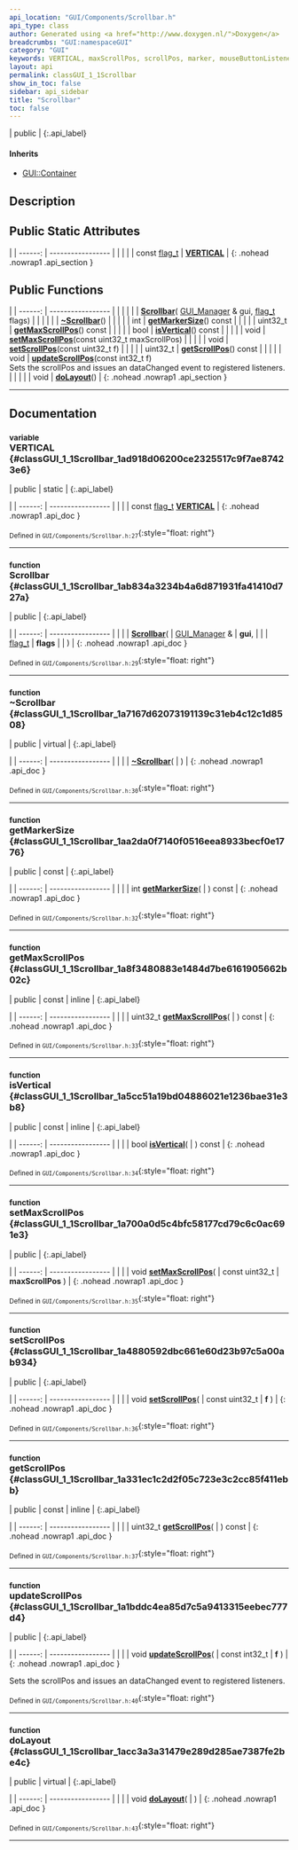 ```yaml
---
api_location: "GUI/Components/Scrollbar.h"
api_type: class
author: Generated using <a href="http://www.doxygen.nl/">Doxygen</a>
breadcrumbs: "GUI:namespaceGUI"
category: "GUI"
keywords: VERTICAL, maxScrollPos, scrollPos, marker, mouseButtonListener, Scrollbar, ~Scrollbar, getMarkerSize, getMaxScrollPos, isVertical, setMaxScrollPos, setScrollPos, getScrollPos, updateScrollPos, doLayout, doDisplay, onMouseButton, getMarkerPosFromScrollPos
layout: api
permalink: classGUI_1_1Scrollbar
show_in_toc: false
sidebar: api_sidebar
title: "Scrollbar"
toc: false
---
```


| public |
{:.api_label}

#### Inherits

* [GUI::Container](classGUI_1_1Container)


## Description





## Public Static Attributes

|
| ------: | ----------------- |
|  | |
| const [flag_t](classGUI_1_1Component#classGUI_1_1Component_1aa86a1fd78119640545900da0f8f620bd) | **[VERTICAL](#classGUI_1_1Scrollbar_1ad918d06200ce2325517c9f7ae87423e6)**  |
{: .nohead .nowrap1 .api_section }


## Public Functions

|
| ------: | ----------------- |
|  | |
|  | **[Scrollbar](#classGUI_1_1Scrollbar_1ab834a3234b4a6d871931fa41410d727a)**( [GUI_Manager](classGUI_1_1GUI%5F%5FManager) & gui,  [flag_t](classGUI_1_1Component#classGUI_1_1Component_1aa86a1fd78119640545900da0f8f620bd)  flags) |
|  | |
|  | **[~Scrollbar](#classGUI_1_1Scrollbar_1a7167d62073191139c31eb4c12c1d8508)**() |
|  | |
| int | **[getMarkerSize](#classGUI_1_1Scrollbar_1aa2da0f7140f0516eea8933becf0e1776)**() const |
|  | |
| uint32_t | **[getMaxScrollPos](#classGUI_1_1Scrollbar_1a8f3480883e1484d7be6161905662b02c)**() const |
|  | |
| bool | **[isVertical](#classGUI_1_1Scrollbar_1a5cc51a19bd04886021e1236bae31e3b8)**() const |
|  | |
| void | **[setMaxScrollPos](#classGUI_1_1Scrollbar_1a700a0d5c4bfc58177cd79c6c0ac691e3)**(const uint32_t maxScrollPos) |
|  | |
| void | **[setScrollPos](#classGUI_1_1Scrollbar_1a4880592dbc661e60d23b97c5a00ab934)**(const uint32_t f) |
|  | |
| uint32_t | **[getScrollPos](#classGUI_1_1Scrollbar_1a331ec1c2d2f05c723e3c2cc85f411ebb)**() const |
|  | |
| void | **[updateScrollPos](#classGUI_1_1Scrollbar_1a1bddc4ea85d7c5a9413315eebec777d4)**(const int32_t f) <br/> Sets the scrollPos and issues an dataChanged event to registered listeners. |
|  | |
| void | **[doLayout](#classGUI_1_1Scrollbar_1acc3a3a31479e289d285ae7387fe2be4c)**() |
{: .nohead .nowrap1 .api_section }


-------------------------------------------------------------------

## Documentation

### <small>variable</small><br/> VERTICAL {#classGUI_1_1Scrollbar_1ad918d06200ce2325517c9f7ae87423e6}

| public | static |
{:.api_label}

|
| ------: | ----------------- |
|  |
| const [flag_t](classGUI_1_1Component#classGUI_1_1Component_1aa86a1fd78119640545900da0f8f620bd) **[VERTICAL](#classGUI_1_1Scrollbar_1ad918d06200ce2325517c9f7ae87423e6)**  |
{: .nohead .nowrap1 .api_doc }





<sub>Defined in `GUI/Components/Scrollbar.h:27`</sub>{:style="float: right"}

-------------------------------------------------------------------

### <small>function</small><br/> Scrollbar {#classGUI_1_1Scrollbar_1ab834a3234b4a6d871931fa41410d727a}

| public |
{:.api_label}

|
| ------: | ----------------- |
|  |
|  **[Scrollbar](#classGUI_1_1Scrollbar_1ab834a3234b4a6d871931fa41410d727a)**( |  [GUI_Manager](classGUI_1_1GUI%5F%5FManager) & | **gui**, |
| |  [flag_t](classGUI_1_1Component#classGUI_1_1Component_1aa86a1fd78119640545900da0f8f620bd)  | **flags** |
|   ) |
{: .nohead .nowrap1 .api_doc }





<sub>Defined in `GUI/Components/Scrollbar.h:29`</sub>{:style="float: right"}

-------------------------------------------------------------------

### <small>function</small><br/> ~Scrollbar {#classGUI_1_1Scrollbar_1a7167d62073191139c31eb4c12c1d8508}

| public | virtual |
{:.api_label}

|
| ------: | ----------------- |
|  |
|  **[~Scrollbar](#classGUI_1_1Scrollbar_1a7167d62073191139c31eb4c12c1d8508)**( |  ) |
{: .nohead .nowrap1 .api_doc }





<sub>Defined in `GUI/Components/Scrollbar.h:30`</sub>{:style="float: right"}

-------------------------------------------------------------------

### <small>function</small><br/> getMarkerSize {#classGUI_1_1Scrollbar_1aa2da0f7140f0516eea8933becf0e1776}

| public | const |
{:.api_label}

|
| ------: | ----------------- |
|  |
| int **[getMarkerSize](#classGUI_1_1Scrollbar_1aa2da0f7140f0516eea8933becf0e1776)**( |  ) const |
{: .nohead .nowrap1 .api_doc }





<sub>Defined in `GUI/Components/Scrollbar.h:32`</sub>{:style="float: right"}

-------------------------------------------------------------------

### <small>function</small><br/> getMaxScrollPos {#classGUI_1_1Scrollbar_1a8f3480883e1484d7be6161905662b02c}

| public | const | inline |
{:.api_label}

|
| ------: | ----------------- |
|  |
| uint32_t **[getMaxScrollPos](#classGUI_1_1Scrollbar_1a8f3480883e1484d7be6161905662b02c)**( |  ) const |
{: .nohead .nowrap1 .api_doc }





<sub>Defined in `GUI/Components/Scrollbar.h:33`</sub>{:style="float: right"}

-------------------------------------------------------------------

### <small>function</small><br/> isVertical {#classGUI_1_1Scrollbar_1a5cc51a19bd04886021e1236bae31e3b8}

| public | const | inline |
{:.api_label}

|
| ------: | ----------------- |
|  |
| bool **[isVertical](#classGUI_1_1Scrollbar_1a5cc51a19bd04886021e1236bae31e3b8)**( |  ) const |
{: .nohead .nowrap1 .api_doc }





<sub>Defined in `GUI/Components/Scrollbar.h:34`</sub>{:style="float: right"}

-------------------------------------------------------------------

### <small>function</small><br/> setMaxScrollPos {#classGUI_1_1Scrollbar_1a700a0d5c4bfc58177cd79c6c0ac691e3}

| public |
{:.api_label}

|
| ------: | ----------------- |
|  |
| void **[setMaxScrollPos](#classGUI_1_1Scrollbar_1a700a0d5c4bfc58177cd79c6c0ac691e3)**( | const uint32_t | **maxScrollPos** ) |
{: .nohead .nowrap1 .api_doc }





<sub>Defined in `GUI/Components/Scrollbar.h:35`</sub>{:style="float: right"}

-------------------------------------------------------------------

### <small>function</small><br/> setScrollPos {#classGUI_1_1Scrollbar_1a4880592dbc661e60d23b97c5a00ab934}

| public |
{:.api_label}

|
| ------: | ----------------- |
|  |
| void **[setScrollPos](#classGUI_1_1Scrollbar_1a4880592dbc661e60d23b97c5a00ab934)**( | const uint32_t | **f** ) |
{: .nohead .nowrap1 .api_doc }





<sub>Defined in `GUI/Components/Scrollbar.h:36`</sub>{:style="float: right"}

-------------------------------------------------------------------

### <small>function</small><br/> getScrollPos {#classGUI_1_1Scrollbar_1a331ec1c2d2f05c723e3c2cc85f411ebb}

| public | const | inline |
{:.api_label}

|
| ------: | ----------------- |
|  |
| uint32_t **[getScrollPos](#classGUI_1_1Scrollbar_1a331ec1c2d2f05c723e3c2cc85f411ebb)**( |  ) const |
{: .nohead .nowrap1 .api_doc }





<sub>Defined in `GUI/Components/Scrollbar.h:37`</sub>{:style="float: right"}

-------------------------------------------------------------------

### <small>function</small><br/> updateScrollPos {#classGUI_1_1Scrollbar_1a1bddc4ea85d7c5a9413315eebec777d4}

| public |
{:.api_label}

|
| ------: | ----------------- |
|  |
| void **[updateScrollPos](#classGUI_1_1Scrollbar_1a1bddc4ea85d7c5a9413315eebec777d4)**( | const int32_t | **f** ) |
{: .nohead .nowrap1 .api_doc }

Sets the scrollPos and issues an dataChanged event to registered listeners.





<sub>Defined in `GUI/Components/Scrollbar.h:40`</sub>{:style="float: right"}

-------------------------------------------------------------------

### <small>function</small><br/> doLayout {#classGUI_1_1Scrollbar_1acc3a3a31479e289d285ae7387fe2be4c}

| public | virtual |
{:.api_label}

|
| ------: | ----------------- |
|  |
| void **[doLayout](#classGUI_1_1Scrollbar_1acc3a3a31479e289d285ae7387fe2be4c)**( |  ) |
{: .nohead .nowrap1 .api_doc }





<sub>Defined in `GUI/Components/Scrollbar.h:43`</sub>{:style="float: right"}

-------------------------------------------------------------------

